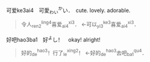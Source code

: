 <span lang=zh>

可爱ke3ai4　可愛$`^\text{か}_\text{わい}`$い．　cute. lovely. adorable.   
>令人$`^\text{ling4}_\text{ren2}`$喜爱$`^\text{xi3}_\text{ai4}`$． 
>←可以$`^\text{ke3}_\text{yi3}`$喜爱$`^\text{xi3}_\text{ai4}`$．


好吧hao3ba1　好$`^\text{よ}`$し！　okay! alright!
>好的$`^\text{hao3}_\text{de}`$！行了$`^\text{xing2}_\text{le}`$！
←好的$`^\text{hao3}_\text{de}`$去吧$`^\text{qu4}_\text{ba1}`$．
